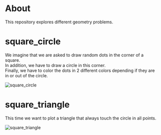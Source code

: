 # About
This repository explores different geometry problems.

# square_circle
We imagine that we are asked to draw random dots in the corner of a square.  
In addition, we have to draw a circle in this corner.  
Finally, we have to color the dots in 2 different colors depending if they are in or out of the circle.  

![square_circle](https://user-images.githubusercontent.com/36447056/90817195-bcdf3680-e32d-11ea-8388-9a0a35cdf325.png)

# square_triangle
This time we want to plot a triangle that always touch the circle in all points. 

![square_triangle](https://user-images.githubusercontent.com/36447056/90817451-22332780-e32e-11ea-8c68-929f0bc714b6.png)

